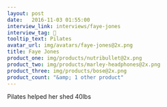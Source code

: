 ```yaml
---
layout: post
date:   2016-11-03 01:55:00
interview_link: interviews/faye-jones
interview_tag: 👯
tooltip_text: Pilates
avatar_url: img/avatars/faye-jones@2x.png
title: Faye Jones
product_one: img/products/nutribullet@2x.png
product_two: img/products/marley-headphones@2x.png
product_three: img/products/bose@2x.png
product_count: "&amp; 1 other product"
---
```


<p>Pilates helped her shed 40lbs</p>
